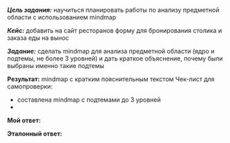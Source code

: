 ***Цель задания:*** научиться планировать работы по анализу предметной области с использованием mindmap

***Кейс:*** добавить на сайт ресторанов форму для бронирования столика и заказа еды на вынос

***Задание:*** сделать mindmap для анализа предметной области (ядро и подтемы, не более 3 уровней) и дать краткое объяснение, почему были выбраны именно такие подтемы

**Результат:** mindmap с кратким пояснительным текстом
Чек-лист для самопроверки:
- составлена mindmap с подтемами до 3 уровней
- 

**Мой ответ:**

**Эталонный ответ:**
